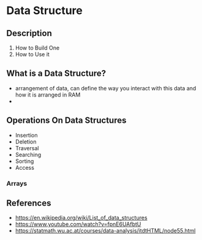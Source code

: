 # Data Structure


## Description
1. How to Build One
2. How to Use it


## What is a Data Structure?
- arrangement of data, can define the way you interact with this data and how it is arranged in RAM
- 


## Operations On Data Structures
- Insertion
- Deletion
- Traversal
- Searching
- Sorting
- Access

### Arrays



## References
- https://en.wikipedia.org/wiki/List_of_data_structures
- https://www.youtube.com/watch?v=fpnE6UAfbtU
- https://statmath.wu.ac.at/courses/data-analysis/itdtHTML/node55.html

